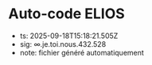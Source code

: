 # Auto-code ELIOS
- ts: 2025-09-18T15:18:21.505Z
- sig: ∞.je.toi.nous.432.528
- note: fichier généré automatiquement
